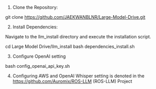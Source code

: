 1. Clone the Repository:

git clone https://github.com/JAEKWANBLNR/Large-Model-Drive.git 

2. Install Dependencies:

Navigate to the llm_install directory and execute the installation script.

cd Large Model Drive/llm_install
bash dependencies_install.sh

3. Configure OpenAI setting

bash config_openai_api_key.sh


4. Configuring AWS and OpenAI Whisper setting is denoted in the https://github.com/Auromix/ROS-LLM (ROS-LLM) Project 

